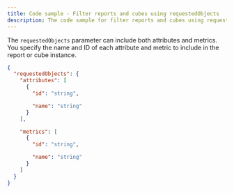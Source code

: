 ```yaml
---
title: Code sample - Filter reports and cubes using requestedObjects
description: The code sample for filter reports and cubes using requestedObjects.
---
```


The `requestedObjects` parameter can include both attributes and metrics. You specify the name and ID of each attribute and metric to include in the report or cube instance.

```json
{
  "requestedObjects": {
    "attributes": [
      {
        "id": "string",

        "name": "string"
      }
    ],

    "metrics": [
      {
        "id": "string",

        "name": "string"
      }
    ]
  }
}
```

